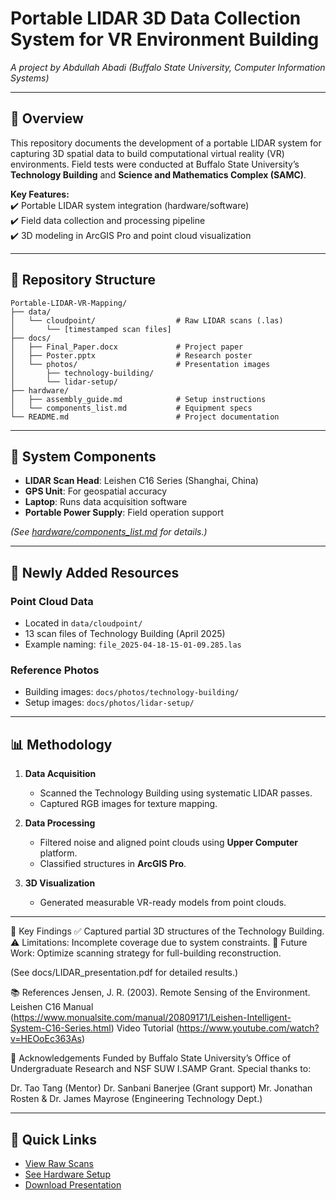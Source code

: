 # Portable LIDAR 3D Data Collection System for VR Environment Building  
*A project by Abdullah Abadi (Buffalo State University, Computer Information Systems)*  

---

## 📌 Overview  
This repository documents the development of a portable LIDAR system for capturing 3D spatial data to build computational virtual reality (VR) environments. Field tests were conducted at Buffalo State University’s **Technology Building** and **Science and Mathematics Complex (SAMC)**.  

**Key Features:**  
✔️ Portable LIDAR system integration (hardware/software)  
✔️ Field data collection and processing pipeline  
✔️ 3D modeling in ArcGIS Pro and point cloud visualization  

---

## 📂 Repository Structure  
```plaintext
Portable-LIDAR-VR-Mapping/
├── data/
│   └── cloudpoint/                  # Raw LIDAR scans (.las)
│       └── [timestamped scan files]
├── docs/
│   ├── Final_Paper.docx             # Project paper
│   ├── Poster.pptx                  # Research poster
│   └── photos/                      # Presentation images
│       ├── technology-building/
│       └── lidar-setup/
├── hardware/
│   ├── assembly_guide.md            # Setup instructions
│   └── components_list.md           # Equipment specs
└── README.md                        # Project documentation
```

---

## 🔧 System Components  
- **LIDAR Scan Head**: Leishen C16 Series (Shanghai, China)  
- **GPS Unit**: For geospatial accuracy  
- **Laptop**: Runs data acquisition software  
- **Portable Power Supply**: Field operation support  

*(See [hardware/components_list.md](hardware/components_list.md) for details.)*  

---

## 🌟 Newly Added Resources  
### Point Cloud Data  
- Located in `data/cloudpoint/`  
- 13 scan files of Technology Building (April 2025)  
- Example naming: `file_2025-04-18-15-01-09.285.las`  

### Reference Photos  
- Building images: `docs/photos/technology-building/`  
- Setup images: `docs/photos/lidar-setup/`  

---

## 📊 Methodology  
1. **Data Acquisition**  
   - Scanned the Technology Building using systematic LIDAR passes.  
   - Captured RGB images for texture mapping.  

2. **Data Processing**  
   - Filtered noise and aligned point clouds using **Upper Computer** platform.  
   - Classified structures in **ArcGIS Pro**.  

3. **3D Visualization**  
   - Generated measurable VR-ready models from point clouds.  

---

📝 Key Findings
✅ Captured partial 3D structures of the Technology Building.
⚠️ Limitations: Incomplete coverage due to system constraints.
🔧 Future Work: Optimize scanning strategy for full-building reconstruction.

(See docs/LIDAR_presentation.pdf for detailed results.)

📚 References
Jensen, J. R. (2003). Remote Sensing of the Environment.
Leishen C16 Manual (https://www.monualsite.com/manual/20809171/Leishen-Intelligent-System-C16-Series.html)
Video Tutorial (https://www.youtube.com/watch?v=HEOoEc363As)

🙏 Acknowledgements
Funded by Buffalo State University’s Office of Undergraduate Research and NSF SUW I.SAMP Grant.
Special thanks to:

Dr. Tao Tang (Mentor)
Dr. Sanbani Banerjee (Grant support)
Mr. Jonathan Rosten & Dr. James Mayrose (Engineering Technology Dept.)

---

## 🔗 Quick Links  
- [View Raw Scans](data/cloudpoint/)  
- [See Hardware Setup](hardware/)  
- [Download Presentation](docs/LIDAR_presentation.pdf)  

